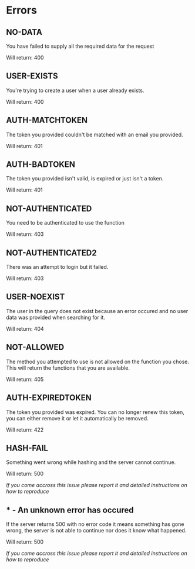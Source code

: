 ﻿        
# Errors

## NO-DATA
You have failed to supply all the required data for the request


Will return: 400

## USER-EXISTS
You're trying to create a user when a user already exists.


Will return: 400

## AUTH-MATCHTOKEN
The token you provided couldn't be matched with an email you provided.


Will return: 401

## AUTH-BADTOKEN
The token you provided isn't valid, is expired or just isn't a token.


Will return: 401



## NOT-AUTHENTICATED
You need to be authenticated to use the function


Will return: 403

## NOT-AUTHENTICATED2
There was an attempt to login but it failed.


Will return: 403

## USER-NOEXIST
The user in the query does not exist because an error occured and no user data was provided when searching for it.


Will return: 404

## NOT-ALLOWED
The method you attempted to use is not allowed on the function you chose. This will return the functions that you are available.


Will return: 405

## AUTH-EXPIREDTOKEN
The token you provided was expired. You can no longer renew this token, you can either remove it or let it automatically be removed.


Will return: 422

## HASH-FAIL
Something went wrong while hashing and the server cannot continue.


Will return: 500

*If you come accross this issue please report it and detailed instructions on how to reproduce*

## * - An unknown error has occured
If the server returns 500 with no error code it means something has gone wrong, the server is not able to continue nor does it know what happened.

Will return: 500

*If you come accross this issue please report it and detailed instructions on how to reproduce*